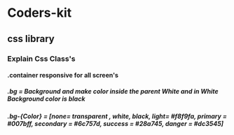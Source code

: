 # Coders-kit
## css library
### Explain Css Class's
#### .container responsive for all screen's 
##### .bg = Background and make color inside the parent White and in White Background color is black
#####  .bg-{Color} = [none= transparent , white, black, light= #f8f9fa, primary = #007bff, secondary = #6c757d, success = #28a745, danger =  #dc3545]
